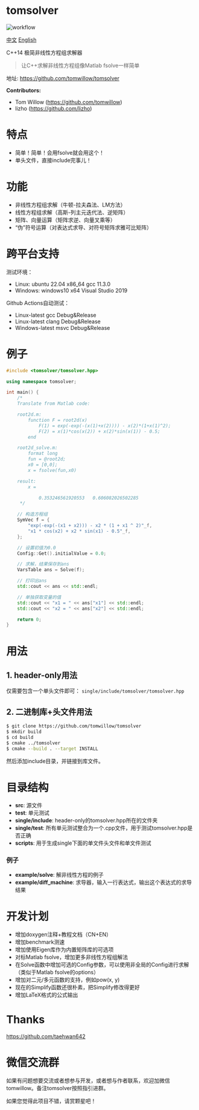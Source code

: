 # tomsolver

![workflow](https://github.com/tomwillow/tomsolver/actions/workflows/cmake-multi-platform.yml/badge.svg)

[中文](https://github.com/tomwillow/tomsolver) [English](https://github.com/tomwillow/tomsolver/blob/master/README-en.md)

C++14 极简非线性方程组求解器

> 让C++求解非线性方程组像Matlab fsolve一样简单

地址: https://github.com/tomwillow/tomsolver

**Contributors:** 
* Tom Willow (https://github.com/tomwillow)
* lizho (https://github.com/lizho)

# 特点

* 简单！简单！会用fsolve就会用这个！
* 单头文件，直接include完事儿！

# 功能

* 非线性方程组求解（牛顿-拉夫森法、LM方法）
* 线性方程组求解（高斯-列主元迭代法、逆矩阵）
* 矩阵、向量运算（矩阵求逆、向量叉乘等）
* “伪”符号运算（对表达式求导、对符号矩阵求雅可比矩阵）

# 跨平台支持

测试环境：
* Linux: ubuntu 22.04 x86_64 gcc 11.3.0
* Windows: windows10 x64 Visual Studio 2019

Github Actions自动测试：
* Linux-latest gcc Debug&Release
* Linux-latest clang Debug&Release
* Windows-latest msvc Debug&Release

# 例子

```C++
#include <tomsolver/tomsolver.hpp>

using namespace tomsolver;

int main() {
    /*
    Translate from Matlab code:

    root2d.m:
        function F = root2d(x)
            F(1) = exp(-exp(-(x(1)+x(2)))) - x(2)*(1+x(1)^2);
            F(2) = x(1)*cos(x(2)) + x(2)*sin(x(1)) - 0.5;
        end

    root2d_solve.m:
        format long
        fun = @root2d;
        x0 = [0,0];
        x = fsolve(fun,x0)

    result:
        x =

            0.353246561920553   0.606082026502285
     */

    // 构造方程组
    SymVec f = {
        "exp(-exp(-(x1 + x2))) - x2 * (1 + x1 ^ 2)"_f,
        "x1 * cos(x2) + x2 * sin(x1) - 0.5"_f,
    };

    // 设置初值为0.0
    Config::Get().initialValue = 0.0;

    // 求解，结果保存到ans
    VarsTable ans = Solve(f);

    // 打印出ans
    std::cout << ans << std::endl;

    // 单独获取变量的值
    std::cout << "x1 = " << ans["x1"] << std::endl;
    std::cout << "x2 = " << ans["x2"] << std::endl;

    return 0;
}
```

# 用法

## 1. header-only用法

仅需要包含一个单头文件即可：
`single/include/tomsolver/tomsolver.hpp`

## 2. 二进制库+头文件用法

```bash
$ git clone https://github.com/tomwillow/tomsolver
$ mkdir build
$ cd build
$ cmake ../tomsolver
$ cmake --build . --target INSTALL
```

然后添加include目录，并链接到库文件。

# 目录结构

* **src**: 源文件
* **test**: 单元测试
* **single/include**: header-only的tomsolver.hpp所在的文件夹
* **single/test**: 所有单元测试整合为一个.cpp文件，用于测试tomsolver.hpp是否正确
* **scripts**: 用于生成single下面的单文件头文件和单文件测试

### 例子
* **example/solve**: 解非线性方程的例子
* **example/diff_machine**: 求导器，输入一行表达式，输出这个表达式的求导结果

# 开发计划

* 增加doxygen注释+教程文档（CN+EN）
* 增加benchmark测速
* 增加使用Eigen库作为内置矩阵库的可选项
* 对标Matlab fsolve，增加更多非线性方程组解法
* 在Solve函数中增加可选的Config参数，可以使用非全局的Config进行求解
  （类似于Matlab fsolve的options）
* 增加对二元/多元函数的支持，例如pow(x, y)
* 现在的Simplify函数还很朴素，把Simplify修改得更好
* 增加LaTeX格式的公式输出

# Thanks

https://github.com/taehwan642

# 微信交流群

如果有问题想要交流或者想参与开发，或者想与作者联系，欢迎加微信tomwillow。备注tomsolver按照指引进群。

如果您觉得此项目不错，请赏颗星吧！